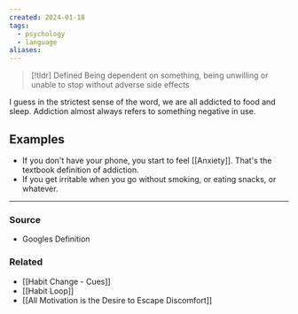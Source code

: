 ```yaml
---
created: 2024-01-18
tags:
  - psychology
  - language
aliases:
---
```

> [!tldr] Defined
> Being dependent on something, being unwilling or unable to stop without adverse side effects

I guess in the strictest sense of the word, we are all addicted to food and sleep. Addiction almost always refers to something negative in use. 
## Examples
- If you don't have your phone, you start to feel [[Anxiety]]. That's the textbook definition of addiction.
- If you get irritable when you go without smoking, or eating snacks, or whatever. 

****
### Source
- Googles Definition

### Related
- [[Habit Change - Cues]]
- [[Habit Loop]]
- [[All Motivation is the Desire to Escape Discomfort]]